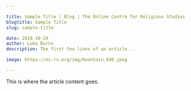 ```yaml
---

title: Sample Title | Blog | The Online Centre for Religious Studies
blogtitle: Sample Title
slug: sample-title

date: 2018-10-29
author: Luke Burns
description: The first few lines of an article...

image: https://oc-rs.org/img/mountain_640.jpeg

---
```

This is where the article content goes.